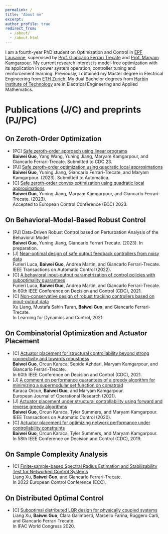 ```yaml
---
permalink: /
title: "About me"
excerpt: 
author_profile: true
redirect_from: 
  - /about/
  - /about.html
---
```



I am a fourth-year PhD student on Optimization and Control in [EPF Lausanne](https://www.epfl.ch/en/), supervised by [Prof. Giancarlo Ferrari Trecate](https://people.epfl.ch/giancarlo.ferraritrecate) and [Prof. Maryam Kamgarpour](https://people.epfl.ch/maryam.kamgarpour?lang=en). My current research interest is model-free optimization with its application in power system operation, controller tuning and reinforcement learning. Previously, I obtained my Master degree in Electrical Engineering from [ETH Zurich](https://ethz.ch/en.html). My dual Bachelor degrees from [Harbin Institute of Technology](http://en.hit.edu.cn) are in Electrical Engineering and Applied Mathematics.


# Publications (J/C) and preprints (PJ/PC)
## On Zeroth-Order Optimization 
- \[PC\] [Safe zeroth-order approach using linear programs](https://odetojsmith.github.io/bguo/files/SZO-LP-CDC23.pdf)  
         **Baiwei Guo**, Yang Wang, Yuning Jiang, Maryam Kamgarpour, and Giancarlo Ferrari-Trecate. 
         Submitted to CDC 23.
- \[PJ\] [Safe zeroth-order optimization using quadratic local approximations](https://odetojsmith.github.io/bguo/files/SZO-QQ-Auto.pdf)  
         **Baiwei Guo**, Yuning Jiang, Giancarlo Ferrari-Trecate, and Maryam Kamgarpour. (2023). 
         Submitted to Automatica.
- \[C\]  [Safe zeroth-order convex optimization using quadratic local approximations](https://odetojsmith.github.io/bguo/files/SZO_QQ_ECC23.pdf)  
         **Baiwei Guo**, Yuning Jiang, Maryam Kamgarpour, and Giancarlo Ferrari-Trecate. (2023).  
         Accepted to European Control Conference (ECC) 2023.

## On Behavioral-Model-Based Robust Control
- \[PJ\] Data-Driven Robust Control based on Perturbation Analysis of the Behavioral Model  
         **Baiwei Guo**, Yuning Jiang, Giancarlo Ferrari Trecate. (2023). 
         In preparation.
- \[J\] [Near-optimal design of safe output feedback controllers from noisy data](https://odetojsmith.github.io/bguo/files/BIOP_TAC_22.pdf)   
        Furieri Luca, **Baiwei Guo**, Andrea Martin, and Giancarlo Ferrari-Trecate.   
        IEEE Transactions on Automatic Control (2022).
- \[C\] [A behavioral input-output parametrization of control policies with suboptimality guarantees](https://odetojsmith.github.io/bguo/files/BIOP_CDC21.pdf)  
        Furieri Luca, **Baiwei Guo**, Andrea Martin, and Giancarlo Ferrari-Trecate.   
        In 60th IEEE Conference on Decision and Control (CDC), 2021.
- \[C\] [Non-conservative design of robust tracking controllers based on input-output data](https://odetojsmith.github.io/bguo/files/NC_Robust_L4DC_21.pdf)  
        Xu Liang, Mustafa Sahin Turan, **Baiwei Guo**, and Giancarlo Ferrari-Trecate.  
        In Learning for Dynamics and Control, 2021.

## On Combinatorial Optimization and Actuator Placement
- \[C\] [Actuator placement for structural controllability beyond strong connectivity and towards robustness](https://odetojsmith.github.io/bguo/files/AP_Good_CDC21.pdf)  
        **Baiwei Guo**, Orcun Karaca, Sepide Azhdari, Maryam Kamgarpour, and Giancarlo Ferrari-Trecate.  
        In 60th IEEE Conference on Decision and Control (CDC), 2021.
- \[J\] [A comment on performance guarantees of a greedy algorithm for minimizing a supermodular set function on comatroid](https://odetojsmith.github.io/bguo/files/AP_Comment_EJOR_21.pdf)  
        Karaca Orcun, **Baiwei Guo**, and Maryam Kamgarpour.  
        European Journal of Operational Research (2021).
- \[J\] [Actuator placement under structural controllability using forward and reverse greedy algorithms](https://odetojsmith.github.io/bguo/files/AP_TAC_20.pdf)  
        **Baiwei Guo**, Orcun Karaca, Tyler Summers, and Maryam Kamgarpour.  
        IEEE Transactions on Automatic Control (2020).
- \[C\] [Actuator placement for optimizing network performance under controllability constraints](https://odetojsmith.github.io/bguo.github.io/files/AP_CDC19.pdf)   
        **Baiwei Guo**, Orcun Karaca, Tyler Summers, and Maryam Kamgarpour.  
        In 58th IEEE Conference on Decision and Control (CDC), 2019.

## On Sample Complexity Analysis
- \[C\] [Finite-sample-based Spectral Radius Estimation and Stabilizability Test for Networked Control Systems](https://odetojsmith.github.io/bguo/files/Stab_Ana_ECC21.pdf)   
        Liang Xu, **Baiwei Guo**, and Giancarlo Ferrari-Trecate.  
        In 2022 European Control Conference (ECC).

## On Distributed Optimal Control 
- \[C\]  [Suboptimal distributed LQR design for physically coupled systems](https://odetojsmith.github.io/bguo/files/D_LQR_IFAC_20.pdf)   
         Liang Xu, **Baiwei Guo**, Clara Galimberti, Marcello Farina, Ruggero Carli, and Giancarlo Ferrari Trecate.   
         In IFAC World Congress 2020.

